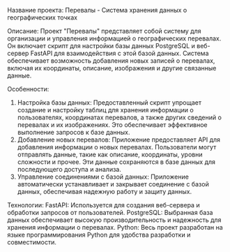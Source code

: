 Название проекта: Перевалы - Система хранения данных о географических точках

Описание:
Проект "Перевалы" представляет собой систему для организации и управления информацией о географических перевалах. Он включает скрипт для настройки базы данных PostgreSQL и веб-сервер FastAPI для взаимодействия с этой базой данных. Система обеспечивает возможность добавления новых записей о перевалах, включая их координаты, описание, изображения и другие связанные данные.

Особенности:
1) Настройка базы данных: Предоставленный скрипт упрощает создание и настройку таблиц для хранения информации о пользователях, координатах перевалов, а также других сведений о перевалах и их изображениях. Это обеспечивает эффективное выполнение запросов к базе данных.
2) Добавление новых перевалов: Приложение предоставляет API для добавления информации о новых перевалах. Пользователи могут отправлять данные, такие как описание, координаты, уровни сложности и прочее. Эти данные сохраняются в базе данных для последующего доступа и анализа.
3) Управление соединениями с базой данных: Приложение автоматически устанавливает и закрывает соединение с базой данных, обеспечивая надежную работу и защиту данных.

Технологии:
FastAPI: Используется для создания веб-сервера и обработки запросов от пользователей.
PostgreSQL: Выбранная база данных обеспечивает высокую производительность и надежность для хранения информации о перевалах.
Python: Весь проект разработан на языке программирования Python для удобства разработки и совместимости.





